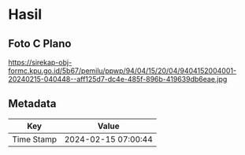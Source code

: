 # Hasil

## Foto C Plano

https://sirekap-obj-formc.kpu.go.id/5b67/pemilu/ppwp/94/04/15/20/04/9404152004001-20240215-040448--aff125d7-dc4e-485f-896b-419639db6eae.jpg


## Metadata

| Key        | Value               |
| ---------- | ------------------- |
| Time Stamp | 2024-02-15 07:00:44 |



